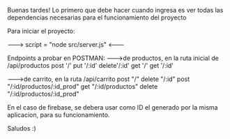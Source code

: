 Buenas tardes!
Lo primero que debe hacer cuando ingresa es ver todas las dependencias necesarias para el funcionamiento del proyecto

Para iniciar el proyecto:

---> script = "node src/server.js" <---

Endpoints a probar en POSTMAN:
--->de productos, en la ruta inicial de /api/productos
post '/'
put '/:id'
delete'/:id'
get '/'
get '/:id'

--->de carrito, en la ruta /api/carrito
post "/"
delete "/:id"
post "/:id/productos/:id_prod"
get "/:id/productos"
delete "/:id/productos/:id_prod"

En el caso de firebase, se debera usar como ID el generado por la misma aplicacion, para su funcionamiento.

Saludos :)
